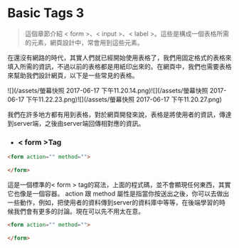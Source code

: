 # Basic Tags 3

> 這個章節介紹 &lt; form &gt;、&lt; input &gt;、&lt; label &gt;。這些是構成一個表格所需的元素，網頁設計中，常會用到這些元素。



在還沒有網路的時代，其實人們就已經開始使用表格了，我們用固定格式的表格來填入所需的資訊，不過以前的表格都是用紙印出來的。在網頁中，我們也需要表格來幫助我們設計網頁，以下是一些常見的表格。

![](/assets/螢幕快照 2017-06-17 下午11.20.14.png)![](/assets/螢幕快照 2017-06-17 下午11.22.23.png)![](/assets/螢幕快照 2017-06-17 下午11.20.27.png)

我們在許多地方都有用到表格，對於網頁開發來說，表格是將使用者的資訊，傳達到server端，之後由server端回傳相對應的資訊。

* ### &lt; form &gt;Tag



```html
<form action="" method="">
		
</form>
```
這是一個標準的&lt; form &gt; tag的寫法，上面的程式碼，並不會顯現任何東西，其實它也像是一個容器。
action 跟 method 屬性是指當你按送出之後，你可以去做出一些動作，例如，把使用者的資料傳到server的資料庫中等等，在後端學習的時候我們會有更多的討論。現在可以先不用太在意。

```html
<form action="" method="">
		
</form>
```





